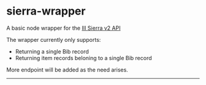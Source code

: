 # sierra-wrapper

A basic node wrapper for the [III Sierra v2 API](https://sandbox.iii.com/docs/Content/titlePage.htm)

The wrapper currently only supports:

- Returning a single Bib record
- Returning item records beloning to a single Bib record


More endpoint will be added as the need arises.



---


